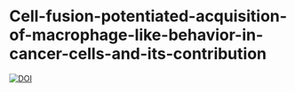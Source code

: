 # Cell-fusion-potentiated-acquisition-of-macrophage-like-behavior-in-cancer-cells-and-its-contribution
[![DOI](https://zenodo.org/badge/doi/10.5281/zenodo.61280.svg)](http://dx.doi.org/10.5281/zenodo.61280)

